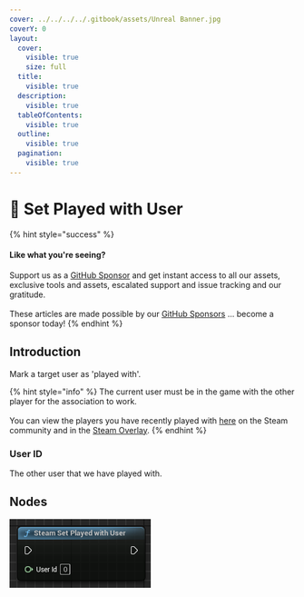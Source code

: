 ```yaml
---
cover: ../../../../.gitbook/assets/Unreal Banner.jpg
coverY: 0
layout:
  cover:
    visible: true
    size: full
  title:
    visible: true
  description:
    visible: true
  tableOfContents:
    visible: true
  outline:
    visible: true
  pagination:
    visible: true
---
```


# 🔵 Set Played with User

{% hint style="success" %}
#### Like what you're seeing?

Support us as a [GitHub Sponsor](../../../../become-a-sponsor/) and get instant access to all our assets, exclusive tools and assets, escalated support and issue tracking and our gratitude.\
\
These articles are made possible by our [GitHub Sponsors](../../../../become-a-sponsor/) ... become a sponsor today!
{% endhint %}

## Introduction

Mark a target user as 'played with'.

{% hint style="info" %}
The current user must be in the game with the other player for the association to work.\
\
You can view the players you have recently played with [here](http://steamcommunity.com/my/friends/coplay/) on the Steam community and in the [Steam Overlay](https://partner.steamgames.com/doc/features/overlay).
{% endhint %}

### User ID

The other user that we have played with.

## Nodes

![](<../../../../.gitbook/assets/image (28) (1).png>)
